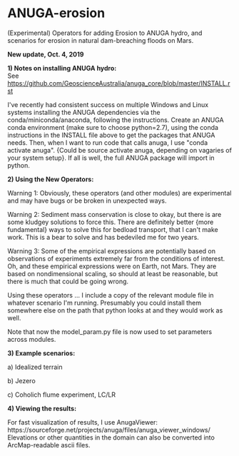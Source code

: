 # ANUGA-erosion
(Experimental) Operators for adding Erosion to ANUGA hydro, and scenarios for erosion in natural dam-breaching floods on Mars.

<b>New update, Oct. 4, 2019</b>

<b>1) Notes on installing ANUGA hydro:</b><br>
See https://github.com/GeoscienceAustralia/anuga_core/blob/master/INSTALL.rst<br>

<p>I've recently had consistent success on  multiple Windows and Linux systems installing the ANUGA dependencies via the conda/miniconda/anaconda, following the instructions.  Create an ANUGA conda environment (make sure to choose python=2.7), using the conda instructions in the INSTALL file above to get the packages that ANUGA needs. Then, when I want to run code that calls anuga, I use "conda activate anuga".  {Could be source activate anuga, depending on vagaries of your system setup}.  If all is well, the full ANUGA package will  import in python. 

<b>2) Using the New Operators:</b><br>
<p>Warning 1: Obviously, these operators (and other modules) are experimental and may have bugs or be broken in unexpected ways.  
<p>Warning 2: Sediment mass conservation is close to okay, but there is are some kludgey solutions to force this.  There are definitely better {more fundamental} ways to solve this for bedload transport, that I can't make work.   This is a bear to solve and has bedeviled me for two years.
<p>Warning 3: Some of the empirical expressions are potentially based on observations of experiments extremely far from the conditions of interest.  Oh, and these empirical expressions were on Earth, not Mars. They are based on nondimensional scaling, so should at least be reasonable, but there is much that could be going wrong. <br>

<p>Using these operators ... I include a copy of the relevant module file in whatever scenario I'm running.  Presumably you could install them somewhere else on the path that python looks at and they would work as well.

Note that now the model_param.py file is now used to set parameters across modules.

<b>3) Example scenarios:</b><br>
<p>a) Idealized terrain
<p>b) Jezero
<p>c) Coholich flume experiment, LC/LR

<b>4) Viewing the results:</b> 
<p>For fast visualization of results, I use AnugaViewer: https://sourceforge.net/projects/anuga/files/anuga_viewer_windows/<br>
Elevations or other quantities in the domain can also be converted into ArcMap-readable ascii files. 
